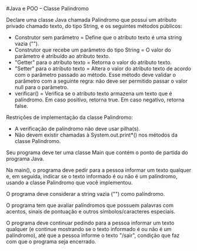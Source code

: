 #Java e POO – Classe Palindromo

Declare uma classe Java chamada Palindromo que possui um atributo privado chamado texto, do tipo String, e os seguintes métodos públicos:
 - Construtor sem parâmetro = Define que o atributo texto é uma string vazia ("").
 - Construtor que recebe um parâmetro do tipo String = O valor do parâmetro é atribuído ao atributo texto.
 - "Getter" para o atributo texto = Retorna o valor do atributo texto.
 - "Setter" para o atributo texto = Altera o valor do atributo texto de acordo com o parâmetro passado ao método. Esse método deve validar o parâmetro com a seguinte regra: não deve ser permitido passar o valor null para o parâmetro.
 - verificar() = Verifica se o atributo texto armazena um texto que é palíndromo. Em caso positivo, retorna true. Em caso negativo, retorna false.

Restrições de implementação da classe Palindromo:
 - A verificação de palíndromo não deve usar pilha(s).
 - Não devem existir chamadas à System.out.print*() nos métodos da classe Palindromo.

Seu programa deve ter uma classe Main que contém o ponto de partida do programa Java.

Na main(), o programa deve pedir para a pessoa informar um texto qualquer e, em seguida, indicar se o texto informado é ou não é um palíndromo, usando a classe Palindromo que você implementou.

O programa deve considerar a string vazia ("") como palíndromo.

O programa tem que avaliar palíndromos que possuem palavras com acentos, sinais de pontuação e outros símbolos/caracteres especiais.

O programa deve continuar pedindo para a pessoa informar um texto qualquer (e continue mostrando se o texto informado é ou não é um palíndromo), até que a pessoa informe o texto "/sair", condição que faz com que o programa seja encerrado.
